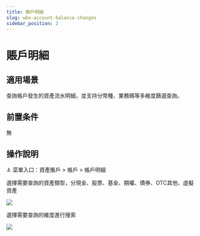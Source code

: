 ```yaml
---
title: 賬戶明細
slug: wbo-account-balance-changes
sidebar_position: 2
---
```



# 賬戶明細

## 適用場景

查詢帳戶發生的資產流水明細，並支持分幣種、業務碼等多維度篩選查詢。

## 前置条件

無

## 操作說明

<div class="callout callout-bg-6 callout-border-6">
<p>⚓ 菜單入口：資產賬戶 &gt; 帳戶 &gt; 帳戶明細</p>
</div>

選擇需要查詢的資產類型，分現金、股票、基金、期權、債券、OTC其他、虛擬資產

<img src="/assets/C2Ewb6qqcoa4Dexfvp8cpkfEnYb.png" src-width="2718" src-height="320" align="center"/>

選擇需要查詢的維度進行搜索

<img src="/assets/S4IVbv0Juo1McAx0btvcpMqBndb.png" src-width="3090" src-height="1522" align="center"/>

